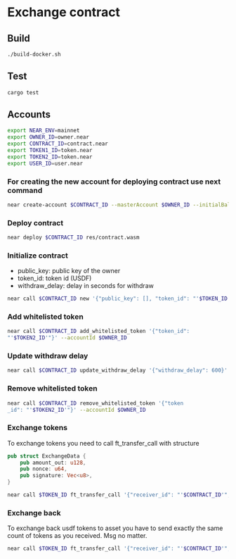 # Exchange contract

## Build

```bash
./build-docker.sh
```

## Test

```bash
cargo test
```

## Accounts

```bash
export NEAR_ENV=mainnet
export OWNER_ID=owner.near
export CONTRACT_ID=contract.near
export TOKEN1_ID=token.near
export TOKEN2_ID=token.near
export USER_ID=user.near
```

### For creating the new account for deploying contract use next command

```bash
near create-account $CONTRACT_ID --masterAccount $OWNER_ID --initialBalance 5
```

### Deploy contract

```bash
near deploy $CONTRACT_ID res/contract.wasm
```

### Initialize contract

- public_key: public key of the owner
- token_id: token id (USDF)
- withdraw_delay: delay in seconds for withdraw

```bash
near call $CONTRACT_ID new '{"public_key": [], "token_id": "'$TOKEN_ID'", "withdraw_delay": 600}' --accountId $OWNER_ID
```

### Add whitelisted token

```bash
near call $CONTRACT_ID add_whitelisted_token '{"token_id":
"'$TOKEN2_ID'"}' --accountId $OWNER_ID
```

### Update withdraw delay

```bash
near call $CONTRACT_ID update_withdraw_delay '{"withdraw_delay": 600}' --accountId $OWNER_ID
```

### Remove whitelisted token

```bash
near call $CONTRACT_ID remove_whitelisted_token '{"token
_id": "'$TOKEN2_ID'"}' --accountId $OWNER_ID
```

### Exchange tokens

To exchange tokens you need to call ft_transfer_call with structure

```rust
pub struct ExchangeData {
    pub amount_out: u128,
    pub nonce: u64,
    pub signature: Vec<u8>,
}
```

```bash
near call $TOKEN_ID ft_transfer_call '{"receiver_id": "'$CONTRACT_ID'", "amount": "100000000000000000000", "msg": "{\"ExchangeData\":{\"amount_out\": \"10000000000000000000\", \"nonce\": 1, "signature": []}}"}' --accountId $OWNER_ID --gas 280000000000000 --depositYocto 1
```

### Exchange back

To exchange back usdf tokens to asset you have to send exactly the same count of tokens as you received. Msg no matter.

```bash
near call $TOKEN_ID ft_transfer_call '{"receiver_id": "'$CONTRACT_ID'", "amount": "100000000000000000000", "msg": "{\"ExchangeData\":{\"amount_out\": \"10000000000000000000\", \"nonce\": 1, "signature": []}}"}' --accountId $OWNER_ID --gas 280000000000000 --depositYocto 1
```
